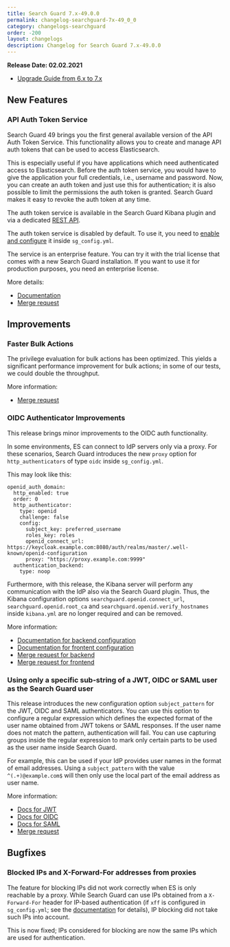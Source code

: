 ```yaml
---
title: Search Guard 7.x-49.0.0
permalink: changelog-searchguard-7x-49_0_0
category: changelogs-searchguard
order: -200
layout: changelogs
description: Changelog for Search Guard 7.x-49.0.0	
---
```


<!--- Copyright 2021 floragunn GmbH -->

**Release Date: 02.02.2021**

* [Upgrade Guide from 6.x to 7.x](../_docs_installation/installation_upgrading_6_7.md)

## New Features



### API Auth Token Service

Search Guard 49 brings you the first general available version of the API Auth Token Service. This functionality allows you to create and manage API auth tokens that can be used to access Elasticsearch.

This is especially useful if you have applications which need authenticated access to Elasticsearch. Before the auth token service, you would have to give the application your full credentials, i.e., username and password. Now, you can create an auth token and just use this for authentication; it is also possible to limit the permissions the auth token is granted. Search Guard makes it easy to revoke the auth token at any time.

The auth token service is available in the Search Guard Kibana plugin and via a dedicated [REST API](https://preview-docs.search-guard.com/latest/search-guard-auth-tokens#creating-auth-tokens).

The auth token service is disabled by default. To use it, you need to [enable and configure](https://preview-docs.search-guard.com/latest/search-guard-auth-tokens#configuring-the-search-guard-auth-token-service) it inside `sg_config.yml`.

The service is an enterprise feature. You can try it with the trial license that comes with a new Search Guard installation. If you want to use it for production purposes, you need an enterprise license.

More details:
* [Documentation](https://preview-docs.search-guard.com/latest/search-guard-auth-tokens)
* [Merge request](https://git.floragunn.com/search-guard/search-guard-suite-enterprise/-/merge_requests/35)
<p />
 
## Improvements

### Faster Bulk Actions

The privilege evaluation for bulk actions has been optimized. This yields a significant performance improvement for bulk actions; in some of our tests, we could double the throughput.

More information:
* [Merge request](https://git.floragunn.com/search-guard/search-guard-suite/-/merge_requests/89)
<p />

### OIDC Authenticator Improvements

This release brings minor improvements to the OIDC auth functionality.

In some environments, ES can connect to IdP servers only via a proxy. For these scenarios, Search Guard introduces the new `proxy` option for `http_authenticators` of type `oidc` inside `sg_config.yml`.

This may look like this:

```
openid_auth_domain:
  http_enabled: true
  order: 0
  http_authenticator:
    type: openid
    challenge: false
    config:
      subject_key: preferred_username
      roles_key: roles
      openid_connect_url: https://keycloak.example.com:8080/auth/realms/master/.well-known/openid-configuration
      proxy: "https://proxy.example.com:9999"
  authentication_backend:
    type: noop
```

Furthermore, with this release, the Kibana server will perform any communication with the IdP also via the Search Guard plugin. Thus, the Kibana configuration options `searchguard.openid.connect_url`,  `searchguard.openid.root_ca` and `searchguard.openid.verify_hostnames` inside  `kibana.yml` are no longer required and can be removed.

More information:
* [Documentation for backend configuration](https://preview-docs.search-guard.com/latest/openid-json-web-keys)
* [Documentation for frontent configuration](https://preview-docs.search-guard.com/latest/kibana-authentication-openid)
* [Merge request for backend](https://git.floragunn.com/search-guard/search-guard-suite-enterprise/-/merge_requests/39)
* [Merge request for frontend](https://git.floragunn.com/search-guard/search-guard-kibana-plugin/-/merge_requests/646)
<p />

### Using only a specific sub-string of a JWT, OIDC or SAML user as the Search Guard user

This release introduces the new configuration option `subject_pattern` for the JWT, OIDC and SAML authenticators. You can use this option to configure a regular expression which defines the expected format of the user name obtained from JWT tokens or SAML responses. If the user name does not match the pattern, authentication will fail. You can use capturing groups inside the regular expression to mark only certain parts to be used as the user name inside Search Guard.

For example, this can be used if your IdP provides user names in the format of email addresses. Using a `subject_pattern` with the value `^(.+)@example.com$` will then only use the local part of the email address as user name.

More information:

* [Docs for JWT](https://preview-docs.search-guard.com/latest/json-web-tokens#using-only-certain-sections-of-a-jwt-subject-claim-as-user-name)
* [Docs for OIDC](https://preview-docs.search-guard.com/latest/openid-json-web-keys#using-only-certain-sections-of-a-jwt-subject-claim-as-user-name)
* [Docs for SAML](https://preview-docs.search-guard.com/latest/saml-authentication#using-only-certain-sections-of-a-saml-user-name)
* [Merge request](https://git.floragunn.com/search-guard/search-guard-suite-enterprise/-/merge_requests/44)


## Bugfixes

### Blocked IPs and X-Forward-For addresses from proxies

The feature for blocking IPs did not work correctly when ES is only reachable by a proxy. While Search Guard can use IPs obtained from a `X-Forward-For` header for IP-based authentication (if `xff` is configured in `sg_config.yml`; see the [documentation](https://preview-docs.search-guard.com/latest/authentication-authorization#http) for details), IP blocking did not take such IPs into account.

This is now fixed; IPs considered for blocking are now the same IPs which are used for authentication.



